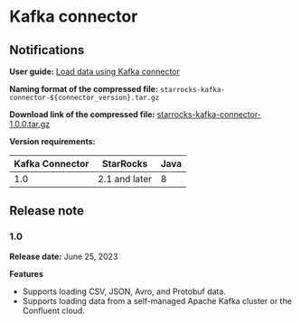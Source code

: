 # Kafka connector

## Notifications

**User guide:** [Load data using Kafka connector](../loading/Kafka-connector-starrocks.md)

**Naming format of the compressed file:** `starrocks-kafka-connector-${connector_version}.tar.gz`

**Download link of the compressed file:** [starrocks-kafka-connector-1.0.0.tar.gz](https://releases.starrocks.io/starrocks/starrocks-kafka-connector-1.0.0.tar.gz)

**Version requirements:**

| Kafka Connector | StarRocks | Java |
| --------------- | --------- | ---- |
| 1.0             | 2.1 and later | 8    |

## Release note

### 1.0

**Release date:** June 25, 2023

**Features**

- Supports loading CSV, JSON, Avro, and Protobuf data.
- Supports loading data from a self-managed Apache Kafka cluster or the Confluent cloud.
